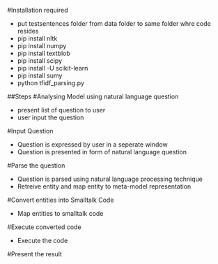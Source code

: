 #Installation required
- put testsentences folder from data folder to same folder  whre code resides
- pip install nltk
- pip install numpy
- pip install textblob
- pip install scipy
- pip install -U scikit-learn
- pip install sumy
- python tfidf_parsing.py

##Steps
#Analysing Model using natural language question
- present list of question to user
- user input the question

#Input Question
- Question is expressed by user in a seperate window
- Question is presented in form of natural language question

#Parse the question
- Question is parsed using natural language processing technique
- Retreive entity and map entity to meta-model representation

#Convert entities into Smalltalk Code
- Map entities to smalltalk code

#Execute converted code
- Execute the code

#Present the result
